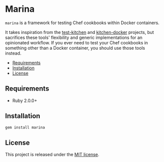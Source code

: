 # Marina

`marina` is a framework for testing Chef cookbooks within Docker containers.

It takes inspiration from the
[test-kitchen](https://github.com/test-kitchen/test-kitchen) and
[kitchen-docker](https://github.com/portertech/kitchen-docker) projects, but
sacrifices these tools' flexibility and generic implementations for an
opinionated workflow. If you ever need to test your Chef cookbooks in something
other than a Docker container, you should use those tools instead.

* [Requirements](#requirements)
* [Installation](#installation)
* [License](#license)

## Requirements

* Ruby 2.0.0+

## Installation

```bash
gem install marina
```

## License

This project is released under the [MIT license](LICENSE.md).
